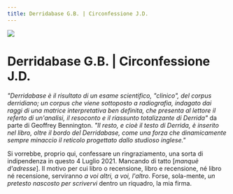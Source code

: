 ```yaml
---
title: Derridabase G.B. | Circonfessione J.D.
---
```


![](https://i.gr-assets.com/images/S/compressed.photo.goodreads.com/books/1545857854l/43365905._SY475_.jpg)


# Derridabase G.B. | Circonfessione J.D.

<i>"Derridabase è il risultato di un esame scientifico, "clinico", del corpus
derridiano; un corpus che viene sottoposto a radiografia, indagato dai raggi di
una matrice interpretativa ben definita, che presenta al lettore il referto di
un'analisi, il resoconto e il riassunto totalizzante di Derrida"</i> da parte di
Geoffrey Bennington. <i>"Il resto, e cioè il testo di Derrida, è inserito nel
libro, oltre il bordo del Derridabase, come una forza che dinamicamente sempre
minaccio il reticolo progettato dallo studioso inglese."</i>

Si vorrebbe, proprio qui, confessare un ringraziamento, una sorta di
indipendenza in questo 4 Luglio 2021. Mancando di tatto [<i>manquè
d'adresse</i>]. Il motivo per cui libro o recensione, libro e recensione, né
libro né recensione, serviranno <i>a voi altri, a voi, l'altro</i>. Forse,
sola-mente, <i>un pretesto nascosto per scrivervi</i> dentro un riquadro, la mia
firma.
